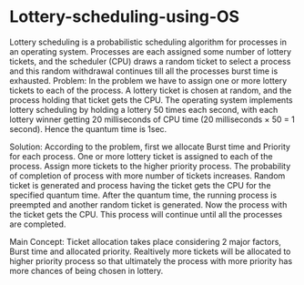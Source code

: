 # Lottery-scheduling-using-OS
Lottery scheduling is a probabilistic scheduling algorithm for processes in an operating system. Processes are each assigned some number of lottery tickets, and the scheduler (CPU) draws a random ticket to select a process and this random withdrawal continues till all the processes burst time is exhausted.
Problem:
In the problem we have to assign one or more lottery tickets to each of the process. A lottery ticket is chosen at random, and the process holding that ticket gets the CPU. The operating system implements lottery scheduling by holding a lottery 50 times each second, with each lottery winner getting 20 milliseconds of CPU time (20 milliseconds × 50 = 1 second). Hence the quantum time is 1sec.

Solution:
According to the problem, first we allocate Burst time and Priority for each process. One or more lottery ticket is assigned to each of the process. Assign more tickets to the higher priority process. The probability of completion of process with more number of tickets increases. Random ticket is generated and process having the ticket gets the CPU for the specified quantum time. After the quantum time, the running process is preempted and another random ticket is generated. Now the process with the ticket gets the CPU. This process will continue until all the processes are completed.
 
Main Concept:
Ticket allocation takes place considering 2 major factors, Burst time and allocated priority. Realtively more tickets will be allocated to higher priority process so that ultimately the process with more priority has more chances of being chosen in lottery. 
